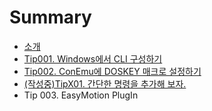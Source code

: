 # Summary

* [소개](README.md)
* [Tip001. Windows에서 CLI 구성하기](T001_cli.md)
* [Tip002. ConEmu에 DOSKEY 매크로 설정하기](T002_conemu.md)
* [(작성중)TipX01. 간단한 명령을 추가해 보자.](TX01_simple_cmd.md)
* Tip 003. EasyMotion PlugIn

